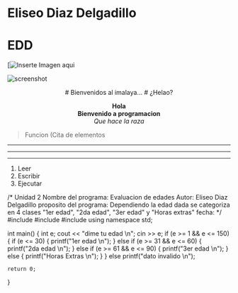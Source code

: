 # Eliseo Diaz Delgadillo
# EDD
[![Inserte Imagen aqui](https://github.com/EliseoDiazD/UP210639_CPP/blob/main/Link.jpg)

![screenshot](Goku-Ultra-Instinct-Wallpaper)


<center>
# Bienvenidos al imalaya...  
# ¿Helao?

**Hola**  
**Bienvenido a programacion**  
*Que hace la raza*
</center>

> Funcion (Cita de elementos
---
___
***
1. Leer
1. Escribir
1. Ejecutar

/*
    Unidad 2
    Nombre del programa: Evaluacion de edades
    Autor: Eliseo Diaz Delgadillo
    proposito del programa: Dependiendo la edad dada se categoriza en 4 clases "1er edad",  "2da edad", "3er edad" y "Horas extras"
    fecha:
*/
#include <iostream>
#include <iomanip>
#include <string>
using namespace std;

int main()
{
    int e;
    cout << "dime tu edad \n";
    cin >> e;
    if (e >= 1 && e <= 150)
    {
        if (e <= 30) {
            printf("1er edad \n");
        }
        else if (e >= 31 && e <= 60) {
            printf("2da edad \n");
        }
        else if (e >= 61 && e <= 90) {
            printf("3er edad \n");
        }
        else {
            printf("Horas Extras \n");
        }
    }
    else
        printf("dato invalido \n");

    return 0;
}
